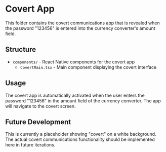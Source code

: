 # Covert App

This folder contains the covert communications app that is revealed when the password "123456" is entered into the currency converter's amount field.

## Structure

- `components/` - React Native components for the covert app
  - `CovertMain.tsx` - Main component displaying the covert interface

## Usage

The covert app is automatically activated when the user enters the password "123456" in the amount field of the currency converter. The app will navigate to the covert screen.

## Future Development

This is currently a placeholder showing "covert" on a white background. The actual covert communications functionality should be implemented here in future iterations.

